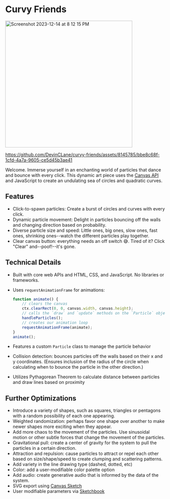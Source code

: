 # Curvy Friends

<img width="400" alt="Screenshot 2023-12-14 at 8 12 15 PM" src="https://github.com/DevinCLane/curvy-friends/assets/8145785/0a0a76fb-0ad9-4c0d-8f4a-f1efe7ae8cef">

https://github.com/DevinCLane/curvy-friends/assets/8145785/bbe8c68f-1cfd-4a7a-9605-ce5d45b3ae41



Welcome. Immerse yourself in an enchanting world of particles that dance and bounce with every click. This dynamic art piece uses the [Canvas API](https://developer.mozilla.org/en-US/docs/Web/API/Canvas_API) and JavaScript to create an undulating sea of circles and quadratic curves.

## Features

-   Click-to-spawn particles: Create a burst of circles and curves with every click.
-   Dynamic particle movement: Delight in particles bouncing off the walls and changing direction based on probability.
-   Diverse particle size and speed: Little ones, big ones, slow ones, fast ones, shrinking ones--watch the different particles play together.
-   Clear canvas button: everything needs an off switch 😅. Tired of it? Click "Clear" and--poof!--it's gone.

## Technical Details

-   Built with core web APIs and HTML, CSS, and JavaScript. No libraries or frameworks.
-   Uses `requestAnimationFrame` for animations:

    ```javascript
    function animate() {
        // clears the canvas
        ctx.clearRect(0, 0, canvas.width, canvas.height);
        // calls the `draw` and `update` methods on the `Particle` object
        handleParticles();
        // creates our animation loop
        requestAnimationFrame(animate);
    }
    animate();
    ```

-   Features a custom `Particle` class to manage the particle behavior
-   Collision detection: bounces particles off the walls based on their x and y coordinates. (Ensures inclusion of the radius of the circle when calculating when to bounce the particle in the other direction.)
-   Utilizes Pythagorean Theorem to calculate distance between particles and draw lines based on proximity

## Further Optimizations

-   Introduce a variety of shapes, such as squares, triangles or pentagons with a random possibility of each one appearing.
-   Weighted randomization: perhaps favor one shape over another to make newer shapes more exciting when they appear.
-   Add more chaos to the movement of the particles. Use sinusoidal motion or other subtle forces that change the movement of the particles.
-   Gravitational pull: create a center of gravity for the system to pull the particles in a certain direction.
-   Attraction and repulsion: cause particles to attract or repel each other based on size/shape/speed to create clumping and scattering patterns.
-   Add variety in the line drawing type (dashed, dotted, etc)
-   Color: add a user-modifiable color palette option
-   Add audio: create generative audio that is informed by the data of the system.
-   SVG export using [Canvas Sketch](https://github.com/mattdesl/canvas-sketch)
-   User modifiable parameters via [Sketchbook](https://skbk.cc/#/)

